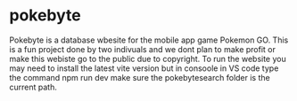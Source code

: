 # pokebyte
Pokebyte is a database wbesite for the mobile app game Pokemon GO. This is a fun project done by two indivuals and we dont plan to make profit or make this webiste go to the public due to copyright. 
To run the website you may need to install the latest vite version but in consoole in VS code type the command npm run dev make sure the pokebytesearch folder is the current path.
